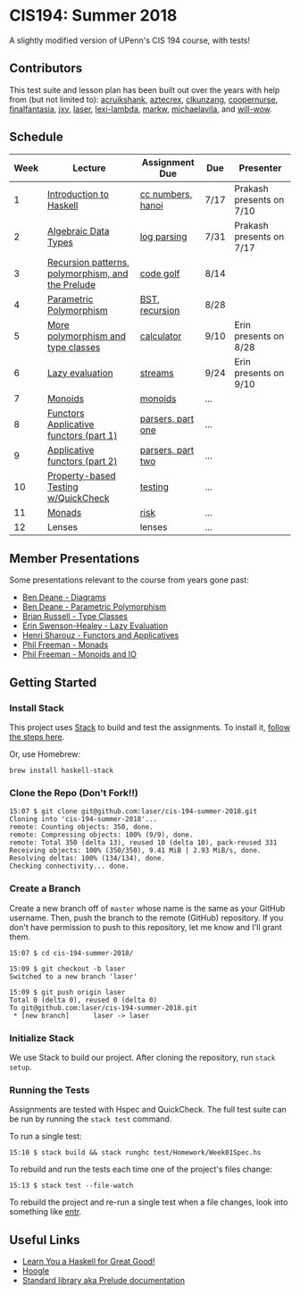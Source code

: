 # CIS194: Summer 2018

A slightly modified version of UPenn's CIS 194 course, with tests!

## Contributors

This test suite and lesson plan has been built out over the years with help from (but not limited to): [acruikshank](http://github.com/acruikshank), [aztecrex](http://github.com/aztecrex), 
[clkunzang](http://github.com/clkunzang), [coopernurse](http://github.com/coopernurse), 
[finalfantasia](http://github.com/finalfantasia), [jxv](http://github.com/jxv), 
[laser](http://github.com/laser), [lexi-lambda](http://github.com/lexi-lambda), 
[markw](http://github.com/markw), [michaelavila](http://github.com/michaelavila), and
[will-wow](http://github.com/will-wow).

## Schedule

Week | Lecture                                                | Assignment Due          | Due     | Presenter                         |
---- | ------------------------------------------------------ | ----------------------- | ------- | --------------------------------- |
1    | [Introduction to Haskell][1]                           | [cc numbers, hanoi][21] | 7/17        | Prakash presents on 7/10                                 |
2    | [Algebraic Data Types][2]                              | [log parsing][22]       | 7/31        | Prakash presents on 7/17                                  |
3    | [Recursion patterns, polymorphism, and the Prelude][3] | [code golf][23]         | 8/14        |                                   |
4    | [Parametric Polymorphism][4]                           | [BST, recursion][24]    | 8/28        |                                   |
5    | [More polymorphism and type classes][5]                | [calculator][25]        | 9/10        | Erin presents on 8/28                                |
6    | [Lazy evaluation][6]                                   | [streams][26]           | 9/24        | Erin presents on 9/10                                  |
7    | [Monoids][7]                                           | [monoids][27]           | ...        |                                   |
8    | [Functors][8] [Applicative functors (part 1)][9]       | [parsers, part one][28] | ...        |                                   |
9    | [Applicative functors (part 2)][10]                    | [parsers, part two][29] | ...     |                                   |
10   | [Property-based Testing w/QuickCheck][12]              | [testing][31]           | ...     |                                   |
11   | [Monads][11]                                           | [risk][30]              | ...     |                                   |
12   | Lenses                                                 | lenses                  | ...     |                                   |

  [1]: https://github.com/laser/cis-194-summer-2018/blob/master/pdfs/lectures/Week01L-intro.pdf
  [2]: https://github.com/laser/cis-194-summer-2018/blob/master/pdfs/lectures/Week02L-ADTs.pdf
  [3]: https://github.com/laser/cis-194-summer-2018/blob/master/pdfs/lectures/Week03L-recursion-and-polymorphism.pdf
  [4]: https://github.com/laser/cis-194-summer-2018/blob/master/pdfs/lectures/Week04L-parametric-polymorphism.pdf
  [5]: https://github.com/laser/cis-194-summer-2018/blob/master/pdfs/lectures/Week05L-type-classes.pdf
  [6]: https://github.com/laser/cis-194-summer-2018/blob/master/pdfs/lectures/Week06L-laziness.pdf
  [7]: https://github.com/laser/cis-194-summer-2018/blob/master/pdfs/lectures/Week07L-monoids.pdf
  [8]: https://github.com/laser/cis-194-summer-2018/blob/master/pdfs/lectures/Week08L-functors.pdf
  [9]: https://github.com/laser/cis-194-summer-2018/blob/master/pdfs/lectures/Week09L-applicative.pdf
  [10]: https://github.com/laser/cis-194-summer-2018/blob/master/pdfs/lectures/Week10L-applicative-cont.pdf
  [11]: https://github.com/laser/cis-194-summer-2018/blob/master/pdfs/lectures/Week11L-monads.pdf
  [12]: https://github.com/laser/cis-194-summer-2018/blob/master/pdfs/lectures/QuickCheckL.pdf

  [21]: https://github.com/laser/cis-194-summer-2018/blob/master/pdfs/assignments/Week01A-intro.pdf
  [22]: https://github.com/laser/cis-194-summer-2018/blob/master/pdfs/assignments/Week02A-ADTs.pdf
  [23]: https://github.com/laser/cis-194-summer-2018/blob/master/pdfs/assignments/Week03A-recursion-and-polymorphism.pdf
  [24]: https://github.com/laser/cis-194-summer-2018/blob/master/pdfs/assignments/Week04A-parametric-polymorphism.pdf
  [25]: https://github.com/laser/cis-194-summer-2018/blob/master/pdfs/assignments/Week05A-type-classes.pdf
  [26]: https://github.com/laser/cis-194-summer-2018/blob/master/pdfs/assignments/Week06A-laziness.pdf
  [27]: https://github.com/laser/cis-194-summer-2018/blob/master/pdfs/assignments/Week07A-monoids.pdf
  [28]: https://github.com/laser/cis-194-summer-2018/blob/master/pdfs/assignments/Week09A-applicative.pdf
  [29]: https://github.com/laser/cis-194-summer-2018/blob/master/pdfs/assignments/Week10A-applicative-cont.pdf
  [30]: https://github.com/laser/cis-194-summer-2018/blob/master/pdfs/assignments/Week11A-monads.pdf
  [31]: https://github.com/laser/cis-194-summer-2018/blob/master/pdfs/assignments/Week12A-quickcheck.pdf
  
## Member Presentations

Some presentations relevant to the course from years gone past:

- [Ben Deane - Diagrams](https://github.com/elbeno/diagrams-presentation)
- [Ben Deane - Parametric Polymorphism](http://sm-haskell-users-group.github.io/pdfs/Ben%20Deane%20-%20Parametric%20Polymorphism.pdf)
- [Brian Russell - Type Classes](http://sm-haskell-users-group.github.io/pdfs/Brian%20Russell%20-%20Type%20Classes.pdf)
- [Erin Swenson-Healey - Lazy Evaluation](https://docs.google.com/presentation/d/1kifDk8fmnqRf3-bfpl2tv-Ah6qQsk6fWK6s-bXDw9rg/edit?usp=sharing)
- [Henri Sharouz - Functors and Applicatives](https://docs.google.com/presentation/d/1UkhmFMdtnLipPAeL25UyGrKI9AWidELz_G2IxFQOoZQ/edit?usp=sharing)
- [Phil Freeman - Monads](https://github.com/paf31/haskell-slides/blob/master/monads/README.md)
- [Phil Freeman - Monoids and IO](https://github.com/paf31/haskell-slides/tree/master/monoids)

## Getting Started

### Install Stack

This project uses [Stack](http://docs.haskellstack.org/en/stable/README.html) to build and test the assignments. To install it, [follow the steps here](http://docs.haskellstack.org/en/stable/README.html#how-to-install).

Or, use Homebrew:

```
brew install haskell-stack
```

### Clone the Repo (Don't Fork!!)

```
15:07 $ git clone git@github.com:laser/cis-194-summer-2018.git
Cloning into 'cis-194-summer-2018'...
remote: Counting objects: 350, done.
remote: Compressing objects: 100% (9/9), done.
remote: Total 350 (delta 13), reused 10 (delta 10), pack-reused 331
Receiving objects: 100% (350/350), 9.41 MiB | 2.93 MiB/s, done.
Resolving deltas: 100% (134/134), done.
Checking connectivity... done.
```

### Create a Branch

Create a new branch off of `master` whose name is the same as your GitHub username. Then, push the branch to the remote (GitHub) repository. If you don't have permission to push to this repository, let me know and I'll grant them.

```
15:07 $ cd cis-194-summer-2018/

15:09 $ git checkout -b laser
Switched to a new branch 'laser'

15:09 $ git push origin laser
Total 0 (delta 0), reused 0 (delta 0)
To git@github.com:laser/cis-194-summer-2018.git
 * [new branch]      laser -> laser
```

### Initialize Stack

We use Stack to build our project. After cloning the repository, run `stack setup`.


### Running the Tests

Assignments are tested with Hspec and QuickCheck. The full test suite can be run by running the `stack test` command.

To run a single test:

```
15:10 $ stack build && stack runghc test/Homework/Week01Spec.hs
```

To rebuild and run the tests each time one of the project's files change:

```
15:13 $ stack test --file-watch
```

To rebuild the project and re-run a single test when a file changes, look into something like [entr](http://entrproject.org/).

## Useful Links

* [Learn You a Haskell for Great Good!](http://learnyouahaskell.com/chapters)
* [Hoogle](https://www.haskell.org/hoogle/)
* [Standard library aka Prelude documentation](http://hackage.haskell.org/package/base)
